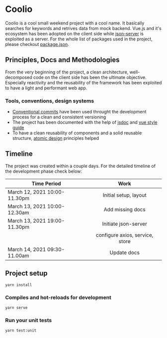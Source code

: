 # Coolio

Coolio is a cool small weekend project with a cool name. It basically searches for keywords and retrives data from mock backend. Vue.js and it's ecosystem has been adopted on the client side while [json-server](https://github.com/typicode/json-server) is exploited as a server. For the whole list of packages used in the project, please checkout [package.json](https://github.com/mehmeteyupoglu/coolio/blob/main/package.json).

## Principles, Docs and Methodologies

From the very beginning of the project, a clean architecture, well-decomposed code on the client side has been the ultimate objective. Especially reactivity and the reusability of the framework has been exploited to have a light and performant web app.

### Tools, conventions, design systems

- [Conventional commits](www.conventionalcommits.org) have been used throught the development process for a clean and consistent versioning
- The project has been documented with the help of [jsdoc](https://jsdoc.app/) and [vue style guide](https://vue-styleguidist.github.io/)
- To have a clean reusability of components and a solid reusable structure, [atomic design](https://bradfrost.com/blog/post/atomic-web-design/) principles helped

## Timeline

The project was created within a couple days. For the detailed timeline of the development phase check below:

| Time Period                  |              Work               |
| ---------------------------- | :-----------------------------: |
| March 12, 2021 10:00-11.30pm |      Initial setup, layout      |
| March 13, 2021 10:00-12.30am |        Add missing docs         |
| March 13, 2021 19:00-11.30pm |      Initiate json-server       |
|                              | configure axios, service, store |
| March 14, 2021 09:30-11.00am |           Update docs           |

## Project setup

```
yarn install
```

### Compiles and hot-reloads for development

```
yarn serve
```

### Run your unit tests

```
yarn test:unit
```

